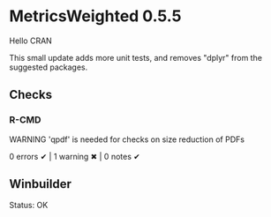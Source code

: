 # MetricsWeighted 0.5.5

Hello CRAN

This small update adds more unit tests, and removes "dplyr" from the suggested packages.

## Checks

### R-CMD

   WARNING
  'qpdf' is needed for checks on size reduction of PDFs

0 errors ✔ | 1 warning ✖ | 0 notes ✔

## Winbuilder

Status: OK
